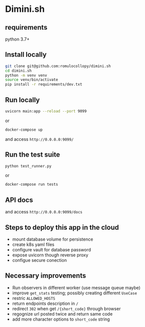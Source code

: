 # Dimini.sh


## requirements
python 3.7+


## Install locally
```sh
git clone git@github.com:romulocollopy/dimini.sh
cd dimini.sh
python -m venv venv
source venv/bin/activate
pip install -r requirements/dev.txt
```


## Run locally
```sh
uvicorn main:app --reload --port 9099
```
or

```sh
docker-compose up
```
and access `http://0.0.0.0:9099/`


## Run the test suite
```sh
python test_runner.py
```
or
```sh
docker-compose run tests
```

## API docs
and access `http://0.0.0.0:9099/docs`


## Steps to deploy this app in the cloud
- mount database volume for persistence
- create k8s yaml files
- configure vault for database password
- expose uvicorn though reverse proxy
- configue secure conection


## Necessary improvements
- Run observers in different worker (use message queue maybe)
- improve `get_stats` testing; possibly creating different `UseCase`
- restric `ALLOWED_HOSTS`
- return endpoints description in `/`
- redirect `302` when get `/{short_code}` through browser
- regognize url posted twice and return same code
- add more character options to `short_code` string
